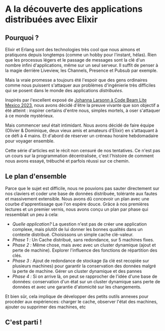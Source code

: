 # A la découverte des applications distribuées avec Elixir

## Pourquoi ?

Elixir et Erlang sont des technologies très cool que nous aimons et pratiquons depuis longtemps (comme un hobby pour l'instant, hélas). Rien que les processus légers et le passage de messages sont la clé d'un nombre infini d'applications, même sur un seul serveur. Il suffit de penser à la magie derrière Liveview, les Channels, Presence et Pubsub par exemple.

Mais la vraie promesse a toujours été l'espoir que des gens ordinaires comme nous puissent s'attaquer aux problèmes d'ingénierie très difficiles qui se posent dans le monde des applications *distribuées*.

Inspirés par l'excellent exposé de [Johanna Larsonn à Code Beam Lite Mexico 2023](https://www.youtube.com/watch?v=7yU9mvwZKoY), nous avons décidé d'être la preuve vivante que son objectif a été atteint : inspirer certains d'entre nous, simples mortels, à oser s'attaquer à ce monde mystérieux.

Mais commencer seul était intimidant.  Nous avons décidé de faire équipe (Olivier & Dominique, deux vieux amis et amateurs d'Elixir) en s'attaquant à ce défi à 4 mains. Et d'abord de réserver un créneau horaire hebdomadaire pour voyager ensemble.

Cette série d'articles est le récit non censuré de nos tentatives. Ce n'est pas un cours sur la programmation décentralisée, c'est l'histoire de comment nous avons essayé, trébuché et parfois réussi sur ce chemin.

## Le plan d'ensemble

Parce que le sujet est difficile, nous ne pouvions pas sauter directement sur nos claviers et coder une base de données distribuée, tolérante aux fautes et massivement extensible.  Nous avons dû concevoir un plan avec une courbe d'apprentissage que l'on espère douce. Grâce à nos premières lectures et un premier vernis, nous avons conçu un plan par phase qui ressemblait un peu à cela:
- *Quelle application?* La question n'est pas de créer une application complexe, mais plutôt de lui donner les bonnes qualités dans un contexte distribué. Choisissons un simple cache clé-valeur.
- *Phase 1 :* Un Cache distribué, sans redondance, sur 5 machines fixes.
- *Phase 2 :* Même chose, mais avec avec un cluster dynamique (ajout et perte de machine). Explorer l'influence des fonctions de répartition des clés.
- *Phase 3 :* Ajout de redondance de stockage (la clé est recopiée sur plusieurs machines) pour garantir la conservation des données malgré la perte de machine. Gérer un cluster dynamique et des pannes
- *Phase 4 :* Si on arrive là, on peut se rapprocher de l'idée d'une base de données: conservation d'un état sur un cluster dynamique sans perte de données et avec une garantie d'atomicité sur les changements. 

Et bien sûr, cela implique de développer des petits outils annexes pour procéder aux expériences: charger le cache, observer l'état des machines, ajouter ou supprimer des machines, etc

## C'est parti !

